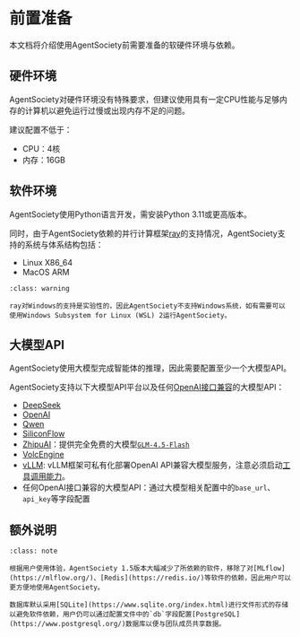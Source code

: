 # 前置准备

本文档将介绍使用AgentSociety前需要准备的软硬件环境与依赖。

## 硬件环境

AgentSociety对硬件环境没有特殊要求，但建议使用具有一定CPU性能与足够内存的计算机以避免运行过慢或出现内存不足的问题。

建议配置不低于：
- CPU：4核
- 内存：16GB

## 软件环境

AgentSociety使用Python语言开发，需安装Python 3.11或更高版本。

同时，由于AgentSociety依赖的并行计算框架[ray](https://docs.ray.io/en/latest/ray-overview/installation.html)的支持情况，AgentSociety支持的系统与体系结构包括：
- Linux X86_64
- MacOS ARM

```{admonition} 注意
:class: warning

ray对Windows的支持是实验性的，因此AgentSociety不支持Windows系统，如有需要可以使用Windows Subsystem for Linux (WSL) 2运行AgentSociety。
```

## 大模型API

AgentSociety使用大模型完成智能体的推理，因此需要配置至少一个大模型API。

AgentSociety支持以下大模型API平台以及任何[OpenAI接口兼容](https://platform.openai.com/docs/api-reference/introduction)的大模型API：
- [DeepSeek](https://deepseek.com/)
- [OpenAI](https://openai.com/)
- [Qwen](https://tongyi.aliyun.com/)
- [SiliconFlow](https://siliconflow.cn/)
- [ZhipuAI](https://chatglm.cn/)：提供完全免费的大模型[`GLM-4.5-Flash`](https://www.bigmodel.cn/pricing)
- [VolcEngine](https://www.volcengine.com/)
- [vLLM](https://docs.vllm.ai/en/stable/): vLLM框架可私有化部署OpenAI API兼容大模型服务，注意必须启动[工具调用能力](https://docs.vllm.ai/en/stable/features/tool_calling.html)。
- 任何OpenAI接口兼容的大模型API：通过大模型相关配置中的`base_url`、`api_key`等字段配置

## 额外说明

```{admonition} 提示
:class: note

根据用户使用体验，AgentSociety 1.5版本大幅减少了所依赖的软件，移除了对[MLflow](https://mlflow.org/)、[Redis](https://redis.io/)等软件的依赖，因此用户可以更方便地使用AgentSociety。

数据库默认采用[SQLite](https://www.sqlite.org/index.html)进行文件形式的存储以避免软件依赖，用户仍可以通过配置文件中的`db`字段配置[PostgreSQL](https://www.postgresql.org/)数据库以便与团队成员共享数据。
```